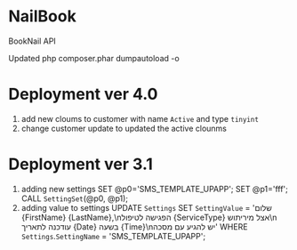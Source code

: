 # NailBook
BookNail API

Updated 
php composer.phar dumpautoload -o

# Deployment ver 4.0
1. add new cloums to customer with name `Active` and type `tinyint`
2. change customer update to updated the active clounms

# Deployment ver 3.1
1. adding new settings SET @p0='SMS_TEMPLATE_UPAPP'; SET @p1='fff'; CALL `SettingSet`(@p0, @p1); 
2. adding value to settings
UPDATE `Settings` SET `SettingValue` = 'שלום {FirstName} {LastName},\\nהפגישה לטיפול {ServiceType} אצל מיריתוש\\n עודכנה לתאריך {Date} בשעה {Time}\\nיש להגיע עם מסכה' WHERE `Settings`.`SettingName` = 'SMS_TEMPLATE_UPAPP'; 